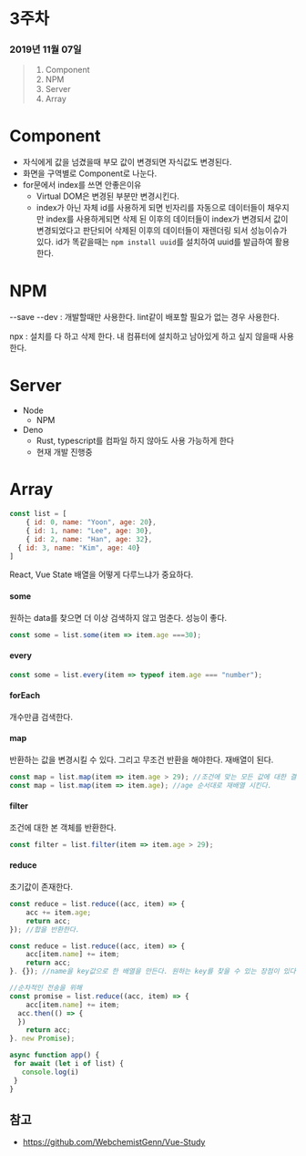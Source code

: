 # 3주차



### 2019년 11월 07일

> 1. Component
> 2. NPM
> 3. Server
> 4. Array



# Component

- 자식에게 값을 넘겼을때 부모 값이 변경되면 자식값도 변경된다.
- 화면을 구역별로 Component로 나눈다.
- for문에서 index를 쓰면 안좋은이유
  - Virtual DOM은 변경된 부분만 변경시킨다.
  - index가 아닌 자체 id를 사용하게 되면 빈자리를 자동으로 데이터들이 채우지만 
    index를 사용하게되면 삭제 된 이후의 데이터들이 index가 변경되서 값이 변경되었다고 판단되어 삭제된 이후의 데이터들이 재렌더링 되서 성능이슈가 있다. id가 똑같을때는 `npm install uuid`를 설치하여 uuid를 발급하여 활용한다.



# NPM

--save --dev : 개발할때만 사용한다. lint같이 배포할 필요가 없는 경우 사용한다.

npx : 설치를 다 하고 삭제 한다. 내 컴퓨터에 설치하고 남아있게 하고 싶지 않을때 사용한다.



# Server

- Node
  - NPM
- Deno
  - Rust, typescript를 컴파일 하지 않아도 사용 가능하게 한다 
  - 현재 개발 진행중



# Array

```javascript
const list = [
	{ id: 0, name: "Yoon", age: 20},
	{ id: 1, name: "Lee", age: 30},
	{ id: 2, name: "Han", age: 32},
  { id: 3, name: "Kim", age: 40}
]
```

React, Vue State 배열을 어떻게 다루느냐가 중요하다.

#### some

원하는 data를 찾으면 더 이상 검색하지 않고 멈춘다. 성능이 좋다.

```javascript
const some = list.some(item => item.age ===30);
```

#### every

```javascript
const some = list.every(item => typeof item.age === "number");
```

#### forEach

개수만큼 검색한다.

#### map

반환하는 값을 변경시킬 수 있다. 그리고 무조건 반환을 해야한다. 재배열이 된다.

```javascript
const map = list.map(item => item.age > 29); //조건에 맞는 모든 값에 대한 결과가 나온다.
const map = list.map(item => item.age); //age 순서대로 재배열 시킨다.
```

#### filter

조건에 대한 본 객체를 반환한다.

```javascript
const filter = list.filter(item => item.age > 29);
```

#### reduce

초기값이 존재한다. 

```javascript
const reduce = list.reduce((acc, item) => {
	acc += item.age;
	return acc;
}); //합을 반환한다.

const reduce = list.reduce((acc, item) => {
	acc[item.name] += item;
	return acc;
}. {}); //name을 key값으로 한 배열을 만든다. 원하는 key를 찾을 수 있는 장점이 있다.

//순차적인 전송을 위해
const promise = list.reduce((acc, item) => {
	acc[item.name] += item;
  acc.then(() => {
  })
	return acc;
}. new Promise); 

async function app() {
 for await (let i of list) {
   console.log(i)
 } 
}
```



## 참고

- https://github.com/WebchemistGenn/Vue-Study